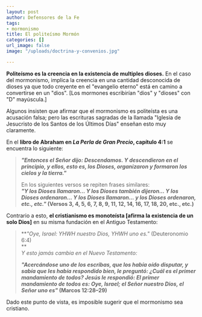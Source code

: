 ```yaml
---
layout: post
author: Defensores de la Fe
tags:
- mormonismo
title: El politeísmo Mormón
categories: []
url_image: false
image: "/uploads/doctrina-y-convenios.jpg"

---
```

**Politeísmo es la creencia en la existencia de multiples dioses.** En el caso del mormonismo, implica la creencia en una cantidad desconocida de dioses ya que todo creyente en el "evangelio eterno" está en camino a convertirse en un "dios". \[Los mormones escribirían "dios" y "dioses" con "D" mayúscula.\]  
  
Algunos insisten que afirmar que el mormonismo es politeísta es una acusación falsa; pero las escrituras sagradas de la llamada "Iglesia de Jesucristo de los Santos de los Últimos Días" enseñan esto muy claramente.

En el **libro de Abraham en _La Perla de Gran Precio_, capítulo 4:1** se encuentra lo siguiente:

> **_"Entonces el Señor dijo: Descendamos. Y descendieron en el principio, y ellos, esto es, los Dioses, organizaron y formaron los cielos y la tierra."_**
>
> En los siguientes versos se repiten frases similares:  
> **_"Y los Dioses llamaron... Y los Dioses también dijeron... Y los Dioses ordenaron... Y los Dioses llamaron... y los Dioses ordenaron, etc., etc."_ (Versos 3, 4, 5, 6, 7, 8, 9, 11, 12, 14, 16, 17, 18, 20, etc., etc.)**

  
Contrario a esto, **el cristianismo es monoteísta \[afirma la existencia de un solo Dios\]** en su misma fundación en el Antiguo Testamento:

> **_"Oye, Israel: YHWH nuestro Dios, YHWH uno es."_ (Deuteronomio 6:4)  
> **  
> _Y esto jamás cambia en el Nuevo Testamento:_
>
>   
> **_"Acercándose uno de los escribas, que los había oído disputar, y sabía que les había respondido bien, le preguntó: ¿Cuál es el primer mandamiento de todos? Jesús le respondió: El primer mandamiento de todos es: Oye, Israel; el Señor nuestro Dios, el Señor uno es"_ (Marcos 12:28–29)**

Dado este punto de vista, es imposible sugerir que el mormonismo sea cristiano.